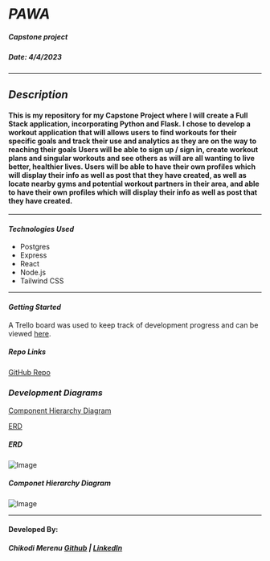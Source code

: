 # **_PAWA_**

##### **_Capstone project_**

##### Date: 4/4/2023

---

## **_Description_**

#### This is my repository for my Capstone Project where I will create a Full Stack application, incorporating Python and Flask. I chose to develop a workout application that will allows users to find workouts for their specific goals and track their use and analytics as they are on the way to reaching their goals Users will be able to sign up / sign in, create workout plans and singular workouts and see others as will are all wanting to live better, healthier lives. Users will be able to have their own profiles which will display their info as well as post that they have created, as well as locate nearby gyms and potential workout partners in their area, and able to have their own profiles which will display their info as well as post that they have created.

---

#### **_Technologies Used_**

- Postgres
- Express
- React
- Node.js
- Tailwind CSS

---

#### **_Getting Started_**

A Trello board was used to keep track of development progress and can be viewed [here](https://trello.com/b/oRpK4T1f/lakas).

<!-- The project itself was deployed and can be viewed [here](). -->

##### **_Repo Links_**

[GitHub Repo](https://github.com/CMerenu/Lakas)

### **_Development Diagrams_**

[Component Hierarchy Diagram](https://lucid.app/lucidchart/1ce37c4c-c33f-43ae-9178-9490455afcd8/edit?beaconFlowId=A9EC68CA27FAC906&page=0_0&invitationId=inv_bf5a0378-2e38-43ed-9783-9abc682097e7#)

[ERD](https://lucid.app/lucidchart/6b164dad-1bbd-4bc1-8e33-b784d5a8a5b1/edit?beaconFlowId=E67BFD2638FEAEFD&page=0_0&invitationId=inv_993602db-90db-4fa0-8123-1a941bb98b8b#)

##### ERD

![Image](https://i.postimg.cc/fyqsFS1B/Screen-Shot-2023-04-08-at-1-44-09-AM.png)

##### Componet Hierarchy Diagram

![Image](https://i.postimg.cc/fyqsFS1B/Screen-Shot-2023-04-08-at-1-44-09-AM.png)

---

#### Developed By:

##### Chikodi Merenu [Github](https://github.com/CMerenu) | [LinkedIn](https://www.linkedin.com/in/chikodimerenu/)
